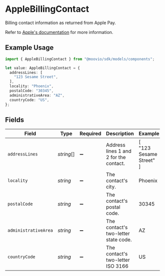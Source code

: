 # AppleBillingContact

  Billing contact information as returned from Apple Pay.
  
  Refer to [Apple's documentation](https://developer.apple.com/documentation/apple_pay_on_the_web/applepaypaymentcontact) 
  for more information.

## Example Usage

```typescript
import { AppleBillingContact } from "@moovio/sdk/models/components";

let value: AppleBillingContact = {
  addressLines: [
    "123 Sesame Street",
  ],
  locality: "Phoenix",
  postalCode: "30345",
  administrativeArea: "AZ",
  countryCode: "US",
};
```

## Fields

| Field                                  | Type                                   | Required                               | Description                            | Example                                |
| -------------------------------------- | -------------------------------------- | -------------------------------------- | -------------------------------------- | -------------------------------------- |
| `addressLines`                         | *string*[]                             | :heavy_minus_sign:                     | Address lines 1 and 2 for the contact. | [<br/>"123 Sesame Street"<br/>]        |
| `locality`                             | *string*                               | :heavy_minus_sign:                     | The contact's city.                    | Phoenix                                |
| `postalCode`                           | *string*                               | :heavy_minus_sign:                     | The contact's postal code.             | 30345                                  |
| `administrativeArea`                   | *string*                               | :heavy_minus_sign:                     | The contact's two-letter state code.   | AZ                                     |
| `countryCode`                          | *string*                               | :heavy_minus_sign:                     | The contact's two-letter ISO 3166      | US                                     |